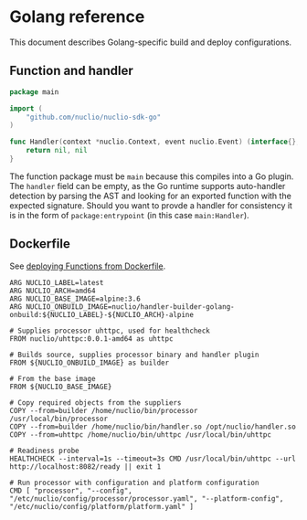 # Golang reference

This document describes Golang-specific build and deploy configurations.

## Function and handler

```go
package main

import (
	"github.com/nuclio/nuclio-sdk-go"
)

func Handler(context *nuclio.Context, event nuclio.Event) (interface{}, error) {
	return nil, nil
}
```

The function package must be `main` because this compiles into a Go plugin. The `handler` field can be empty, as the Go runtime supports auto-handler detection by parsing the AST and looking for an exported function with the expected signature. Should you want to provde a handler for consistency it is in the form of `package:entrypoint` (in this case `main:Handler`). 

## Dockerfile
See [deploying Functions from Dockerfile](/docs/tasks/deploy-functions-from-dockerfile.md).

```
ARG NUCLIO_LABEL=latest
ARG NUCLIO_ARCH=amd64
ARG NUCLIO_BASE_IMAGE=alpine:3.6
ARG NUCLIO_ONBUILD_IMAGE=nuclio/handler-builder-golang-onbuild:${NUCLIO_LABEL}-${NUCLIO_ARCH}-alpine

# Supplies processor uhttpc, used for healthcheck
FROM nuclio/uhttpc:0.0.1-amd64 as uhttpc

# Builds source, supplies processor binary and handler plugin
FROM ${NUCLIO_ONBUILD_IMAGE} as builder

# From the base image
FROM ${NUCLIO_BASE_IMAGE}

# Copy required objects from the suppliers
COPY --from=builder /home/nuclio/bin/processor /usr/local/bin/processor
COPY --from=builder /home/nuclio/bin/handler.so /opt/nuclio/handler.so
COPY --from=uhttpc /home/nuclio/bin/uhttpc /usr/local/bin/uhttpc

# Readiness probe
HEALTHCHECK --interval=1s --timeout=3s CMD /usr/local/bin/uhttpc --url http://localhost:8082/ready || exit 1

# Run processor with configuration and platform configuration
CMD [ "processor", "--config", "/etc/nuclio/config/processor/processor.yaml", "--platform-config", "/etc/nuclio/config/platform/platform.yaml" ]
```

